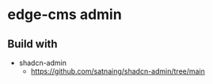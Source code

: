# edge-cms admin

## Build with

- shadcn-admin
  - <https://github.com/satnaing/shadcn-admin/tree/main>

